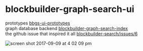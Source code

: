 # blockbuilder-graph-search-ui

prototypes [bbgs-ui-prototypes](https://github.com/micahstubbs/bbgs-ui-prototypes)  
graph database backend [blockbuilder-graph-search-index](https://github.com/micahstubbs/blockbuilder-graph-search-index)  
the github issue that inspired it all [blockbuilder-search/issues/6](https://github.com/enjalot/blockbuilder-search/issues/6)  

![screen shot 2017-09-09 at 4 02 09 pm](https://user-images.githubusercontent.com/2119400/30244696-4f6487be-9578-11e7-95e3-8bf57089ad42.png)
